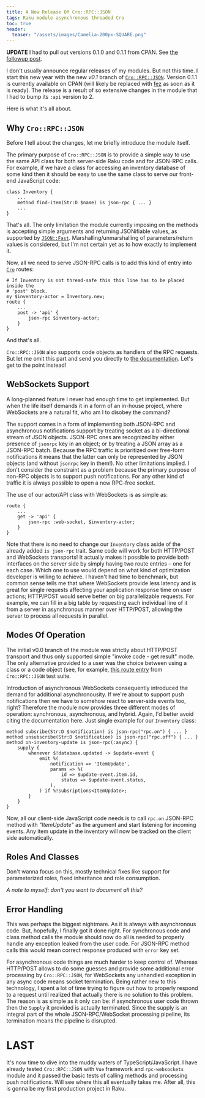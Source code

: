 ```yaml
---
title: A New Release Of Cro::RPC::JSON
tags: Raku module asynchronous threaded Cro
toc: true
header:
  teaser: "/assets/images/Camelia-200px-SQUARE.png"
---
```


**UPDATE** I had to pull out versions 0.1.0 and 0.1.1 from CPAN. See [the
followup post](/2021/01/28/Cro-RPC-JSON-Re-Release).

I don't usually announce regular releases of my modules. But not this time. I
start this new year with the new _v0.1_ branch of
[`Cro::RPC::JSON`](https://github.com/vrurg/raku-Cro-RPC-JSON/tree/v0.1).
Version 0.1.1 is currently available on CPAN (will likely be replaced with
[fez](https://deathbyperl6.com/faq-zef-ecosystem) as soon as it is ready).  The
release is a result of so extensive changes in the module that I had to bump its
`:api` version to 2.

Here is what it's all about.

## Why `Cro::RPC::JSON`

Before I tell about the changes, let me briefly introduce the module itself.

The primary purpose of `Cro::RPC::JSON` is to provide a simple way to use the
same API class for both server-side Raku code and for JSON-RPC calls. For
example, if we have a class for accessing an inventory database of some kind
then it should be easy to use the same class to serve our front-end JavaScript
code:

```
class Inventory {
    ...
    method find-item(Str:D $name) is json-rpc { ... }
    ...
}
```

That's all. The only limitation the module currently imposing on the methods is
accepting simple arguments and returning JSONifiable values, as supported by
[`JSON::Fast`](https://modules.raku.org/dist/JSON::Fast:cpan:TIMOTIMO).
Marshalling/unmarshalling of parameters/return values is considered, but I'm not
certain yet as to how exactly to implement it.

Now, all we need to serve JSON-RPC calls is to add this kind of entry into 
[`Cro`](https://cro.services) routes:

```
# If Inventory is not thread-safe this this line has to be placed inside the
# 'post' block.
my $inventory-actor = Inventory.new;
route {
    ...
    post -> 'api' {
        json-rpc $inventory-actor;
    }
}
```

And that's all.

`Cro::RPC::JSON` also supports code objects as handlers of the RPC requests. But
let me omit this part and send you directly to [the
documentation](https://github.com/vrurg/raku-Cro-RPC-JSON#code-vs-object).
Let's get to the point instead!

## WebSockets Support

A long-planned feature I never had enough time to get implemented. But when the
life itself demands it in a form of an in-house project, where WebSockets are a
natural fit, who am I to disobey the command?

The support comes in a form of implementing both JSON-RPC and asynchronous
notifications support by treating socket as a bi-directional stream of JSON
objects. JSON-RPC ones are recognized by either presence of `jsonrpc` key in an
object; or by treating a JSON array as a JSON-RPC batch. Because the RPC traffic
is prioritized over free-form notifications it means that the latter can only be
represented by JSON objects (and without `jsonrpc` key in them!). No other
limitations implied. I don't consider the constraint as a problem because the
primary purpose of non-RPC objects is to support push notifications. For any
other kind of traffic it is always possible to open a new RPC-free socket.

The use of our actor/API class with WebSockets is as simple as:

```
route {
    ...
    get -> 'api' {
        json-rpc :web-socket, $inventory-actor;
    }
}
```

Note that there is no need to change our `Inventory` class aside of the already
added `is json-rpc` trait. Same code will work for both HTTP/POST and WebSockets
transports! It actually makes it possible to provide both interfaces on the
server side by simply having two route entries – one for each case. Which one to
use would depend on what kind of optimization developer is willing to achieve. I
haven't had time to benchmark, but common sense tells me that where WebSockets
provide less latency and is great for single requests affecting your application
response time on user actions; HTTP/POST would serve better on big
parallelizable requests. For example, we can fill in a big table by requesting
each individual line of it from a server in asynchronous manner over HTTP/POST,
allowing the server to process all requests in parallel.

## Modes Of Operation

The initial v0.0 branch of the module was strictly about HTTP/POST transport and
thus only supported simple "invoke code - get result" mode. The only alternative
provided to a user was the choice between using a class or a code object (see,
for example, [this route
entry](https://github.com/vrurg/raku-Cro-RPC-JSON/blob/63280821cc29235bb1c4d1e21045526590c58e0a/t/lib/Basic-JRPC.rakumod#L10)
from `Cro::RPC::JSON` test suite.

Introduction of asynchronous WebSockets consequently introduced the demand for
additional asynchronousity. If we're about to support push notifications then we
have to somehow react to server-side events too, right? Therefore the module now
provides three different modes of operation: synchronous, asynchronous, and
hybrid. Again, I'd better avoid citing the documentation here. Just single
example for our `Inventory` class:

```
method subsribe(Str:D $notification) is json-rpc("rpc.on") { ... }
method unsubscribe(Str:D $notification) is json-rpc("rpc.off") { ... }
method on-inventory-update is json-rpc(:async) {
    supply {
        whenever $!database.updated -> $update-event {
            emit %(
                notification => 'ItemUpdate',
                params => %(
                    id => $update-event.item.id,
                    status => $update-event.status,
                ),
            ) if %!subsriptions<ItemUpdate>;
        }
    }
}
```

Now, all our client-side JavaScript code needs is to call `rpc.on` JSON-RPC
method with _"ItemUpdate"_ as the argument and start listening for incoming
events. Any item update in the inventory will now be tracked on the client side
automatically.

## Roles And Classes

Don't wanna focus on this, mostly technical fixes like support for parameterized
roles, fixed inheritance and role consumption.

_A note to myself: don't you want to document all this?_

## Error Handling

This was perhaps the biggest nightmare. As it is always with asynchronous code.
But, hopefully, I finally got it done right. For synchronous code and class
method calls the module should now do all is needed to properly handle any
exception leaked from the user code. For JSON-RPC method calls this would mean
correct response produced with `error` key set.

For asynchronous code things are much harder to keep control of. Whereas
HTTP/POST allows to do some guesses and provide some additional error processing
by `Cro::RPC::JSON`, for WebSockets any unhandled exception in any async code
means socket termination. Being rather new to this technology, I spent a lot of
time trying to figure out how to properly respond to a request until realized
that actually there is no solution to this problem. The reason is as simple as
it only can be: if asynchronous user code thrown then the `Supply` it provided
is actually terminated. Since the supply is an integral part of the whole
JSON-RPC/WebSocket processing pipeline, its termination means the pipeline is
disrupted.

# LAST

It's now time to dive into the muddy waters of TypeScript/JavaScript. I have
already tested `Cro::RPC::JSON` with `Vue` framework and `rpc-websockets` module
and it passed the basic tests of calling methods and processing push
notifications.  Will see where this all eventually takes me. After all, this is
gonna be my first production project in Raku.
